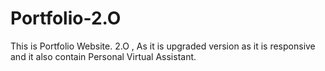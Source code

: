 # Portfolio-2.O
This is Portfolio Website. 2.O , As it is upgraded version as it is responsive and it also contain Personal Virtual Assistant. 
